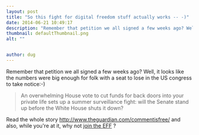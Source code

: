 ```yaml
---
layout: post
title: "So this fight for digital freedom stuff actually works -- -)"
date: 2014-06-21 10:49:17
description: "Remember that petition we all signed a few weeks ago? Well, it looks like the numbers were big enough for folk with a seat to lose in the US congress to take notice -- -) An overwhelming House vote to cut funds&#8230;"
thumbnail: defaultThumbnail.png
alt: ""


author: dug
---
```


<p>Remember that petition we all signed a few weeks ago? Well, it looks like the numbers were big enough for folk with a seat to lose in the US congress to take notice:-)</p>

<blockquote><p>An overwhelming House vote to cut funds for back doors into your private life sets up a summer surveillance fight: will the Senate stand up before the White House shuts it down?</p></blockquote>

<p>Read the whole story <a href="http://www.theguardian.com/commentisfree/2014/jun/20/congress-obama-nsa-reform-obama-senate">http://www.theguardian.com/commentisfree/</a> and also, while you're at it, why not <a href="https://www.eff.org">join the <span class="caps">EFF</span></a> ? </p>
